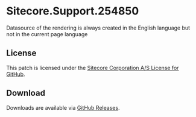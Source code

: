 # Sitecore.Support.254850
Datasource of the rendering is always created in the English language but not in the current page language

## License  
This patch is licensed under the [Sitecore Corporation A/S License for GitHub](https://github.com/sitecoresupport/Sitecore.Support.254850/blob/master/LICENSE).  

## Download  
Downloads are available via [GitHub Releases](https://github.com/sitecoresupport/Sitecore.Support.254850/releases).  
